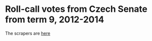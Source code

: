 # Roll-call votes from Czech Senate from term 9, 2012-2014

The scrapers are [here](https://github.com/KohoVolit/scraper-senat.cz)